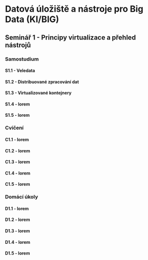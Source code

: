# Datová úložiště a nástroje pro Big Data (KI/BIG)

## Seminář 1 - Principy virtualizace a přehled nástrojů

### Samostudium

#### S1.1 - Veledata

#### S1.2 - Distribuované zpracování dat

#### S1.3 - Virtualizované kontejnery

#### S1.4 - lorem

#### S1.5 - lorem

### Cvičení

#### C1.1 - lorem

#### C1.2 - lorem

#### C1.3 - lorem

#### C1.4 - lorem

#### C1.5 - lorem

### Domácí úkoly

#### D1.1 - lorem

#### D1.2 - lorem

#### D1.3 - lorem

#### D1.4 - lorem

#### D1.5 - lorem
